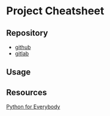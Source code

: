 # Project Cheatsheet

## Repository

- [github](https://github.com/thibaulthulaux/python-library)
- [gitlab](https://gitlab.com/thibaulthulaux/python-library)

## Usage

## Resources

[Python for Everybody](https://www.youtube.com/watch?v=8DvywoWv6fI)
